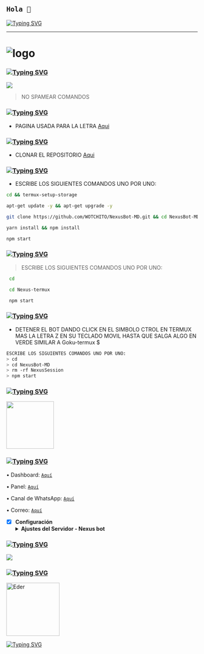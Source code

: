## **`Hola 👋`**

<a href="https://github.com/WOTCHITO"><img src="https://readme-typing-svg.herokuapp.com?font=Fira+Code&size=17&duration=4000&pause=1000&color=FFFB00&center=true&width=435&lines=NexusBot-MD+%E2%9C%A8%EF%B8%8F;Gracias+Por+Visitar+Este+Repositorio+;Espero+Te+Guste+Mucho;D%C3%A9janos+Una+Estrella+%F0%9F%8C%9F+(No+Obligatorio)" alt="Typing SVG" /></a>


------------------

# ![logo](https://telegra.ph/file/03c8d6cd2c93b281f77ca.jpg)

### <a href="https://github.com/WOTCHITO"><img src="https://readme-typing-svg.herokuapp.com?font=Fira+Code&size=19&duration=4000&pause=1000&color=DFF700&width=435&lines=%F0%9F%92%96+GRUPO+DEL+BOT+%F0%9F%92%96" alt="Typing SVG" /></a>

<a href="https://chat.whatsapp.com/G9MpDVmJtbiIpItEZpg70s" target="blank"><img src="https://img.shields.io/badge/GRUPO_OFC_DEL_BOT_-25D366?style=for-the-badge&logo=whatsapp&logoColor=white" /></a>



 > NO SPAMEAR COMANDOS


### <a href="https://github.com/WOTCHITO"><img src="https://readme-typing-svg.herokuapp.com?font=Fira+Code&size=19&duration=4000&pause=1000&color=8909F7&width=435&lines=+%F0%9F%96%8D+LETRA+DEL+BOT+%F0%9F%96%8D" alt="Typing SVG" /></a> 
- PAGINA USADA PARA LA LETRA [Aqui](https://smiley.cool/es/weirdmaker.php)


### <a href="https://github.com/WOTCHITO"><img src="https://readme-typing-svg.herokuapp.com?font=Fira+Code&size=19&duration=4000&pause=1000&color=E2E1F7&width=435&lines=%E2%9A%99%EF%B8%8F+AJUSTES+%E2%9A%99%EF%B8%8F" alt="Typing SVG" /></a> 
- CLONAR EL REPOSITORIO [Aqui](https://github.com/WOTCHITO/NexusBot-MD/fork)


### <a href="https://github.com/WOTCHITO"><img src="https://readme-typing-svg.herokuapp.com?font=Fira+Code&size=19&duration=4000&pause=1000&color=6532F7&width=435&lines=+%F0%9F%91%BE+ACTIVAR+EN+TERMUX+%F0%9F%91%BE" alt="Typing SVG" /></a> 
- ESCRIBE LOS SIGUIENTES COMANDOS UNO POR UNO:
```bash
cd && termux-setup-storage
```

```bash
apt-get update -y && apt-get upgrade -y
```

```bash
git clone https://github.com/WOTCHITO/NexusBot-MD.git && cd NexusBot-MD
```

```bash
yarn install && npm install
```

```bash
npm start
```

### <a href="https://github.com/WOTCHITO"><img src="https://readme-typing-svg.herokuapp.com?font=Fira+Code&size=15&duration=4000&pause=1000&color=5A5A5A&width=435&lines=%E2%9C%94%EF%B8%8F+ACTIVAR+EN+CASO+DE+DETENERSE+EN+TERMUX+%E2%9C%94%EF%B8%8F" alt="Typing SVG" /></a> 

> ESCRIBE LOS SIGUIENTES COMANDOS UNO POR UNO:
```bash
 cd
```
```bash
 cd Nexus-termux
```
```bash
 npm start
```

###  <a href="https://github.com/WOTCHITO"><img src="https://readme-typing-svg.herokuapp.com?font=Fira+Code&size=19&duration=4000&pause=1000&color=CCEBF7&width=435&lines=%F0%9F%91%BD+OBTENER+OTRO+CODIGO+QR+EN+TERMUX+%F0%9F%91%BD" alt="Typing SVG" /></a> 

- DETENER EL BOT DANDO CLICK EN EL SIMBOLO CTROL EN TERMUX MAS LA LETRA Z EN SU TECLADO MOVIL HASTA QUE SALGA ALGO EN VERDE SIMILAR A  Goku-termux $  
```bash
ESCRIBE LOS SIGUIENTES COMANDOS UNO POR UNO:
> cd 
> cd NexusBot-MD
> rm -rf NexusSession
> npm start
```
### <a href="https://github.com/WOTCHITO"><img src="https://readme-typing-svg.herokuapp.com?font=Fira+Code&size=19&duration=4000&pause=1000&color=1A11F7&width=435&lines=%F0%9F%94%B5+OLYMPUS-HOST+%F0%9F%94%B5" alt="Typing SVG" /></a> 
<a href="https://dash.olympus-host.xyz"><img src="https://qu.ax/waCu.jpg" height="125px"></a>

### <a href="https://github.com/WOTCHITO"><img src="https://readme-typing-svg.herokuapp.com?font=Fira+Code&duration=4000&pause=1000&color=0026FF&width=435&lines=Informaci%C3%B3n+del+Host" alt="Typing SVG" /></a>

• Dashboard: [`Aquí`](https://dash.olympus-host.xyz)

• Panel: [`Aquí`](https://panel.olympus-host.xyz)

• Canal de WhatsApp: [`Aquí`](https://whatsapp.com/channel/0029ValCkNT2ER6gHWFRQ71J)

• Correo: [`Aquí`](olympushost2@gmail.com.com)

- [x] **Configuración** <details><summary>**Ajustes del Servidor - Nexus bot**</summary><img src="https://telegra.ph/file/df9e39ea02ef177ac5194.jpg"></details>

 ### <a href="https://github.com/WOTCHITO"><img src="https://readme-typing-svg.herokuapp.com?font=Fira+Code&size=15&duration=4000&pause=1000&color=FFCE00&width=435&lines=%F0%9F%91%91+DUDAS+SOBRE+EL+BOT%3F%2CCONTACTA+AL+CREADOR+%F0%9F%91%91" alt="Typing SVG" /></a> 
<a href="http://wa.me/3507594335" target="blank"><img src="https://img.shields.io/badge/EDER-CREADOR-25D366?style=for-the-badge&logo=whatsapp&logoColor=white" />




### <a href="https://github.com/WOTCHITO"><img src="https://readme-typing-svg.herokuapp.com?font=Fira+Code&size=30&duration=4000&pause=1000&color=55FFE3&width=435&lines=%F0%9F%A7%B8+Mi+Creador" alt="Typing SVG" /></a>
<a
href="https://github.com/WOTCHITO"><img src="https://github.com/WOTCHITO.png" width="140" height="140" alt="Eder"/></a>

<a href="https://github.com/WOTCHITO"><img src="https://readme-typing-svg.herokuapp.com?font=Fira+Code&size=25&duration=4000&pause=1000&color=6CFF54&center=true&width=435&lines=NexusBot-MD+-+By+EDER+" alt="Typing SVG" /></a>
